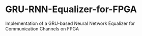 # GRU-RNN-Equalizer-for-FPGA
Implementation of a GRU-based Neural Network Equalizer for Communication Channels on FPGA
